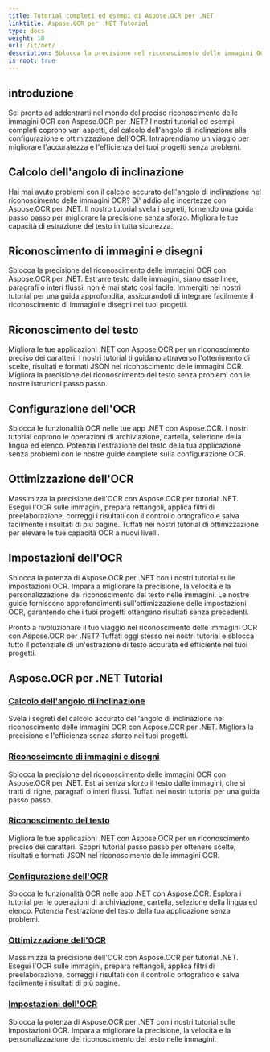 ```yaml
---
title: Tutorial completi ed esempi di Aspose.OCR per .NET
linktitle: Aspose.OCR per .NET Tutorial
type: docs
weight: 10
url: /it/net/
description: Sblocca la precisione nel riconoscimento delle immagini OCR con Aspose.OCR per .NET. Esplora tutorial sul calcolo dell'angolo di inclinazione, sul riconoscimento del testo, sulla configurazione dell'OCR e sull'ottimizzazione.
is_root: true
---
```


## introduzione

Sei pronto ad addentrarti nel mondo del preciso riconoscimento delle immagini OCR con Aspose.OCR per .NET? I nostri tutorial ed esempi completi coprono vari aspetti, dal calcolo dell'angolo di inclinazione alla configurazione e ottimizzazione dell'OCR. Intraprendiamo un viaggio per migliorare l'accuratezza e l'efficienza dei tuoi progetti senza problemi.

## Calcolo dell'angolo di inclinazione

Hai mai avuto problemi con il calcolo accurato dell'angolo di inclinazione nel riconoscimento delle immagini OCR? Di' addio alle incertezze con Aspose.OCR per .NET. Il nostro tutorial svela i segreti, fornendo una guida passo passo per migliorare la precisione senza sforzo. Migliora le tue capacità di estrazione del testo in tutta sicurezza.

## Riconoscimento di immagini e disegni

Sblocca la precisione del riconoscimento delle immagini OCR con Aspose.OCR per .NET. Estrarre testo dalle immagini, siano esse linee, paragrafi o interi flussi, non è mai stato così facile. Immergiti nei nostri tutorial per una guida approfondita, assicurandoti di integrare facilmente il riconoscimento di immagini e disegni nei tuoi progetti.

## Riconoscimento del testo

Migliora le tue applicazioni .NET con Aspose.OCR per un riconoscimento preciso dei caratteri. I nostri tutorial ti guidano attraverso l'ottenimento di scelte, risultati e formati JSON nel riconoscimento delle immagini OCR. Migliora la precisione del riconoscimento del testo senza problemi con le nostre istruzioni passo passo.

## Configurazione dell'OCR

Sblocca le funzionalità OCR nelle tue app .NET con Aspose.OCR. I nostri tutorial coprono le operazioni di archiviazione, cartella, selezione della lingua ed elenco. Potenzia l'estrazione del testo della tua applicazione senza problemi con le nostre guide complete sulla configurazione OCR.

## Ottimizzazione dell'OCR

Massimizza la precisione dell'OCR con Aspose.OCR per tutorial .NET. Esegui l'OCR sulle immagini, prepara rettangoli, applica filtri di preelaborazione, correggi i risultati con il controllo ortografico e salva facilmente i risultati di più pagine. Tuffati nei nostri tutorial di ottimizzazione per elevare le tue capacità OCR a nuovi livelli.

## Impostazioni dell'OCR

Sblocca la potenza di Aspose.OCR per .NET con i nostri tutorial sulle impostazioni OCR. Impara a migliorare la precisione, la velocità e la personalizzazione del riconoscimento del testo nelle immagini. Le nostre guide forniscono approfondimenti sull'ottimizzazione delle impostazioni OCR, garantendo che i tuoi progetti ottengano risultati senza precedenti.

Pronto a rivoluzionare il tuo viaggio nel riconoscimento delle immagini OCR con Aspose.OCR per .NET? Tuffati oggi stesso nei nostri tutorial e sblocca tutto il potenziale di un'estrazione di testo accurata ed efficiente nei tuoi progetti.

## Aspose.OCR per .NET Tutorial
### [Calcolo dell'angolo di inclinazione](./skew-angle-calculation/)
Svela i segreti del calcolo accurato dell'angolo di inclinazione nel riconoscimento delle immagini OCR con Aspose.OCR per .NET. Migliora la precisione e l'efficienza senza sforzo nei tuoi progetti.
### [Riconoscimento di immagini e disegni](./image-and-drawing-recognition/)
Sblocca la precisione del riconoscimento delle immagini OCR con Aspose.OCR per .NET. Estrai senza sforzo il testo dalle immagini, che si tratti di righe, paragrafi o interi flussi. Tuffati nei nostri tutorial per una guida passo passo.
### [Riconoscimento del testo](./text-recognition/)
Migliora le tue applicazioni .NET con Aspose.OCR per un riconoscimento preciso dei caratteri. Scopri tutorial passo passo per ottenere scelte, risultati e formati JSON nel riconoscimento delle immagini OCR.
### [Configurazione dell'OCR](./ocr-configuration/)
Sblocca le funzionalità OCR nelle app .NET con Aspose.OCR. Esplora i tutorial per le operazioni di archiviazione, cartella, selezione della lingua ed elenco. Potenzia l'estrazione del testo della tua applicazione senza problemi.
### [Ottimizzazione dell'OCR](./ocr-optimization/)
Massimizza la precisione dell'OCR con Aspose.OCR per tutorial .NET. Esegui l'OCR sulle immagini, prepara rettangoli, applica filtri di preelaborazione, correggi i risultati con il controllo ortografico e salva facilmente i risultati di più pagine.
### [Impostazioni dell'OCR](./ocr-settings/)
Sblocca la potenza di Aspose.OCR per .NET con i nostri tutorial sulle impostazioni OCR. Impara a migliorare la precisione, la velocità e la personalizzazione del riconoscimento del testo nelle immagini.